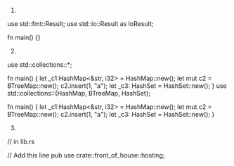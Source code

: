 1.

use std::fmt::Result;
use std::io::Result as IoResult;

fn main() {}


2.

use std::collections::*;

fn main() {
    let _c1:HashMap<&str, i32> = HashMap::new();
    let mut c2 = BTreeMap::new();
    c2.insert(1, "a");
    let _c3: HashSet<i32> = HashSet::new();
}
use std::collections::{HashMap, BTreeMap, HashSet};

fn main() {
    let _c1:HashMap<&str, i32> = HashMap::new();
    let mut c2 = BTreeMap::new();
    c2.insert(1, "a");
    let _c3: HashSet<i32> = HashSet::new();
}
	
	
3.
	
// in lib.rs

// Add this line
pub use crate::front_of_house::hosting;
	
	
